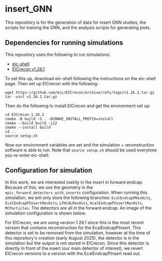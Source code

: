 # insert_GNN
This repository is for the generation of data for insert GNN studies, the scripts for training the GNN, and the analysis scripts for generating plots.

## Dependencies for running simulations
This repository uses the following to run simulations:
- [eic-shell](https://github.com/eic/eic-shell)
- [EICrecon v1.26.1](https://github.com/eic/EICrecon/releases/tag/v1.26.1)

To set this up, download eic-shell following the instructions on the eic-shell page. Then set up EICrecon with the following:
```
wget https://github.com/eic/EICrecon/archive/refs/tags/v1.26.1.tar.gz
tar -xzvf v1.26.1.tar.gz
```
Then do the following to install EICrecon and get the environment set up:
```
cd EICrecon-1.26.1
cmake -B build -S . -DCMAKE_INSTALL_PREFIX=install
cmake --build build -j12
cmake --install build
cd ..
source setup.sh
```
Now our environment variables are set and the simulation + reconstruction software is able to run. Note that `source setup.sh` should be used everytime you re-enter eic-shell.

## Configuration for simulation
In this work, we are interested mainly in the insert in forward endcap. Because of this, we use the geometry in the `epic_forward_detectors_with_inserts` configuration. When running this simulation, we will only store the following branches: `EcalEndcapPRecHits`, `EcalEndcapPInsertRecHits`, `LFHCALRecHits`, `HcalEndcapPInsertRecHits`, `MCParticles`. The detectors are all in the forward endcap. An image of the simulation configuration is shown below.

For EICrecon, we are using version 1.26.1 since this is the most recent version that contains reconstruction for the EcalEndcapPInsert. This detector is set to be removed from the simulation, however at the time of this repository's creation (early August 2025), the detector is in the simulation but the output is not stored in EICrecon. Since this detector is directly in front of the insert (our main detector of interest), we revert EICrecon versions to a version with the EcalEndcapPInsert read out.

